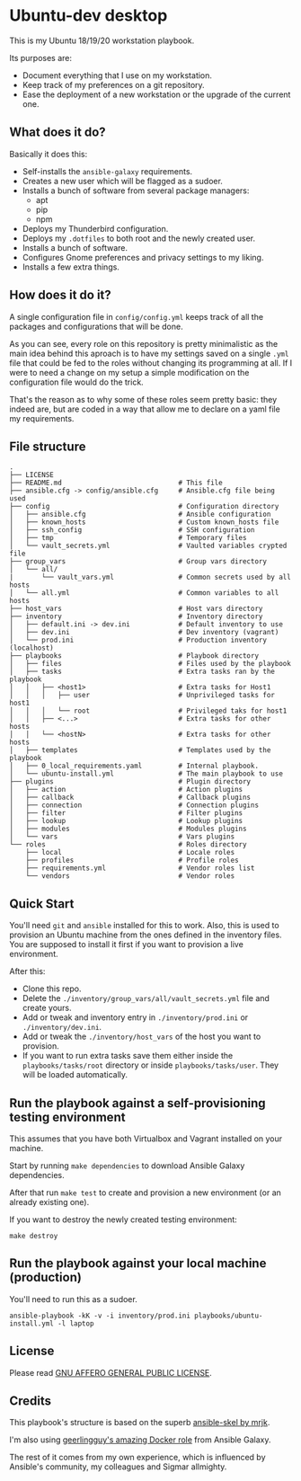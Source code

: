 # Ubuntu-dev desktop

This is my Ubuntu 18/19/20 workstation playbook.

Its purposes are:

- Document everything that I use on my workstation.
- Keep track of my preferences on a git repository.
- Ease the deployment of a new workstation or the upgrade of the current one.

## What does it do?

Basically it does this:

- Self-installs the `ansible-galaxy` requirements.
- Creates a new user which will be flagged as a sudoer.
- Installs a bunch of software from several package managers:
    - apt
    - pip
    - npm
- Deploys my Thunderbird configuration.
- Deploys my `.dotfiles` to both root and the newly created user.
- Installs a bunch of software.
- Configures Gnome preferences and privacy settings to my liking.
- Installs a few extra things.

## How does it do it?

A single configuration file in `config/config.yml` keeps track of all the packages and configurations that will be done.

As you can see, every role on this repository is pretty minimalistic as the main idea behind this aproach is to have my settings saved on a single `.yml` file that could be fed to the roles without changing its programming at all. If I were to need a change on my setup a simple modification on the configuration file would do the trick.

That's the reason as to why some of these roles seem pretty basic: they indeed are, but are coded in a way that allow me to declare on a yaml file my requirements.

## File structure

```
.
├── LICENSE
├── README.md                             # This file
├── ansible.cfg -> config/ansible.cfg     # Ansible.cfg file being used
├── config                                # Configuration directory
│   ├── ansible.cfg                       # Ansible configuration
│   ├── known_hosts                       # Custom known_hosts file
│   ├── ssh_config                        # SSH configuration
│   ├── tmp                               # Temporary files
│   └── vault_secrets.yml                 # Vaulted variables crypted file
├── group_vars                            # Group vars directory
│   └── all/
|       └── vault_vars.yml                # Common secrets used by all hosts
│   └── all.yml                           # Common variables to all hosts
├── host_vars                             # Host vars directory
├── inventory                             # Inventory directory
│   ├── default.ini -> dev.ini            # Default inventory to use
│   ├── dev.ini                           # Dev inventory (vagrant)
│   └── prod.ini                          # Production inventory (localhost)
├── playbooks                             # Playbook directory
│   ├── files                             # Files used by the playbook
│   ├── tasks                             # Extra tasks ran by the playbook
│   │   ├── <host1>                       # Extra tasks for Host1
│   │   │   ├── user                      # Unprivileged tasks for host1
│   │   │   └── root                      # Privileged taks for host1
│   │   ├── <...>                         # Extra tasks for other hosts
│   │   └── <hostN>                       # Extra tasks for other hosts
│   ├── templates                         # Templates used by the playbook
│   ├── 0_local_requirements.yaml         # Internal playbook.
│   └── ubuntu-install.yml                # The main playbook to use
├── plugins                               # Plugin directory
│   ├── action                            # Action plugins
│   ├── callback                          # Callback plugins
│   ├── connection                        # Connection plugins
│   ├── filter                            # Filter plugins
│   ├── lookup                            # Lookup plugins
│   ├── modules                           # Modules plugins
│   └── vars                              # Vars plugins
└── roles                                 # Roles directory
    ├── local                             # Locale roles
    ├── profiles                          # Profile roles
    ├── requirements.yml                  # Vendor roles list
    └── vendors                           # Vendor roles
```

## Quick Start

You'll need `git` and `ansible` installed for this to work. Also, this is used to provision an Ubuntu machine from the ones defined in the inventory files. You are supposed to install it first if you want to provision a live environment.

After this:

- Clone this repo.
- Delete the `./inventory/group_vars/all/vault_secrets.yml` file and create yours.
- Add or tweak and inventory entry in `./inventory/prod.ini` or `./inventory/dev.ini`.
- Add or tweak the `./inventory/host_vars` of the host you want to provision.
- If you want to run extra tasks save them either inside the `playbooks/tasks/root` directory or inside `playbooks/tasks/user`. They will be loaded automatically.

## Run the playbook against a self-provisioning testing environment

This assumes that you have both Virtualbox and Vagrant installed on your machine.

Start by running `make dependencies` to download Ansible Galaxy dependencies.

After that run `make test` to create and provision a new environment (or an already existing one).

If you want to destroy the newly created testing environment:

```
make destroy
```

## Run the playbook against your local machine (production)

You'll need to run this as a sudoer.

```
ansible-playbook -kK -v -i inventory/prod.ini playbooks/ubuntu-install.yml -l laptop
```

## License

Please read [GNU AFFERO GENERAL PUBLIC LICENSE](LICENSE).

## Credits

This playbook's structure is based on the superb [ansible-skel by mrjk](https://github.com/mrjk/ansible-skel).

I'm also using [geerlingguy's amazing Docker role](https://github.com/geerlingguy/ansible-role-docker) from Ansible Galaxy.

The rest of it comes from my own experience, which is influenced by Ansible's community, my colleagues and Sigmar allmighty.
